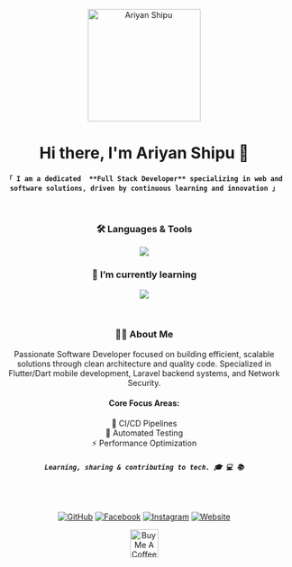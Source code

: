 <p align="center">
  <img src="https://raw.githubusercontent.com/ariyanshiputech/ariyanshiputech/main/profile.jpg" alt="Ariyan Shipu" width="200"  />
</p>
<h1 align="center">Hi there, I'm Ariyan Shipu 👋</h1>

<p align="center">
  <samp>
    <b><code>「 I am a dedicated  **Full Stack Developer** specializing in web and software solutions, driven by continuous learning and innovation 」</code></b>
  </samp>
</p>
<br />
<div align="center">
  <h3>🛠️ Languages & Tools</h3>
  <p align="center">
    <img src="https://skillicons.dev/icons?i=flutter,dart,laravel,php,firebase,mysql,git,github,docker,androidstudio,js,html,css"/>
  </p>
  <h3>🌱 I’m currently learning</h3>
  <p align="center">
    <img src="https://skillicons.dev/icons?i=react,typescript,tailwind,aws,linux"/>
  </p>
</div>
<br />
<div align="center">
  <h3>👨‍💻 About Me</h3>
  <p align="center">
    Passionate Software Developer focused on building efficient, scalable solutions through clean architecture and quality code. Specialized in Flutter/Dart mobile development, Laravel backend systems, and Network Security.
  </p>

  <h4>Core Focus Areas:</h4>
      <ul style="list-style: none; padding: 0;">
        <li>🚀 CI/CD Pipelines</li>
        <li>🧪 Automated Testing</li>
        <li>⚡ Performance Optimization</li>
      </ul>
    </div>
  </p>
  
<h5 align="center">
<samp> 
    <i><code>Learning, sharing & contributing to tech. 🎓 💻 📚
    </code></i>
</samp>
</h5>
<br />
<p align="center">
  <a href="https://github.com/ariyanshiputech" target="_blank"><img src="https://img.shields.io/badge/GitHub-100000?style=for-the-badge&logo=github&logoColor=white" alt="GitHub"></a>
  <a href="https://facebook.com/ariyanshiputech" target="_blank"><img src="https://img.shields.io/badge/Facebook-1877F2?style=for-the-badge&logo=facebook&logoColor=white" alt="Facebook"></a>
  <a href="https://instagram.com/ariyanshiputech" target="_blank"><img src="https://img.shields.io/badge/Instagram-E4405F?style=for-the-badge&logo=instagram&logoColor=white" alt="Instagram"></a>
  <a href="https://ariyanshipu.me" target="_blank"><img src="https://img.shields.io/badge/ariyanshipu.me-000000?style=for-the-badge&logo=google-chrome&logoColor=white" alt="Website"></a>
</p>
<p align="center">
 <a href="https://www.buymeacoffee.com/ariyanshipu" target="_blank"><img src="https://cdn.buymeacoffee.com/buttons/v2/default-yellow.png" alt="Buy Me A Coffee" style="height: 50px;" ></a>
</p>

